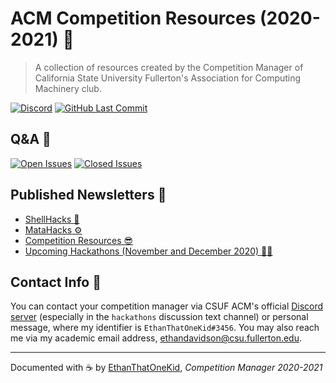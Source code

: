 # ACM Competition Resources (2020-2021) 👾

> A collection of resources created by the Competition Manager of California State University Fullerton's Association for Computing Machinery club.

[![Discord](https://img.shields.io/discord/710225099923521558)][discord-invite]
[![GitHub Last Commit](https://img.shields.io/github/last-commit/ethanthatonekid/acm-competition-manager)](https://github.com/ethanthatonekid/acm-competition-manager/commits)

## Q&A 🧠

[![Open Issues][ask-a-question-badge]][create-issue]
[![Closed Issues][read-answered-questions-badge]][closed-issues]

## Published Newsletters 📰

- [ShellHacks 🐚](newsletters/ShellHacks.md)
- [MataHacks ⚙️](newsletters/MataHacks.md)
- [Competition Resources 😎](newsletters/Resources.md)
- [Upcoming Hackathons (November and December 2020) 🦃🎄](newsletters/Hackathons-NovDec2020.md)

## Contact Info 🚀

You can contact your competition manager via CSUF ACM's official [Discord server][discord-invite] (especially in the `hackathons` discussion text channel) or personal message, where my identifier is `EthanThatOneKid#3456`. You may also reach me via my academic email address, [ethandavidson@csu.fullerton.edu](mailto:ethandavidson@csu.fullerton.edu).

---

Documented with ☕ by [EthanThatOneKid](http://ethandavidson.com/), _Competition Manager 2020-2021_

[discord-invite]: https://discord.gg/27Ke9ax
[create-issue]: ../../issues/new?assignees=EthanThatOneKid&labels=question&template=question.md&title=%5BQUESTION%5D
[closed-issues]: ../../issues?q=is%3Aissue+is%3Aclosed+sort%3Aupdated-desc
[ask-a-question-badge]: https://img.shields.io/github/issues-raw/ethanthatonekid/acm-competition-manager?label=💬%20Ask%20a%20Question
[read-answered-questions-badge]: https://img.shields.io/github/issues-closed-raw/ethanthatonekid/acm-competition-manager?label=📚%20Read%20Answered%20Questions
